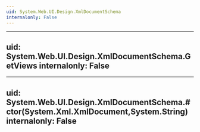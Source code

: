 ```yaml
---
uid: System.Web.UI.Design.XmlDocumentSchema
internalonly: False
---
```


---
uid: System.Web.UI.Design.XmlDocumentSchema.GetViews
internalonly: False
---

---
uid: System.Web.UI.Design.XmlDocumentSchema.#ctor(System.Xml.XmlDocument,System.String)
internalonly: False
---
